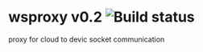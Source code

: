 # wsproxy v0.2 ![Build status](http://54.221.216.166:4001/abhijitmvn/wsproxy/badge?branch=master)
proxy for cloud to devic socket communication
